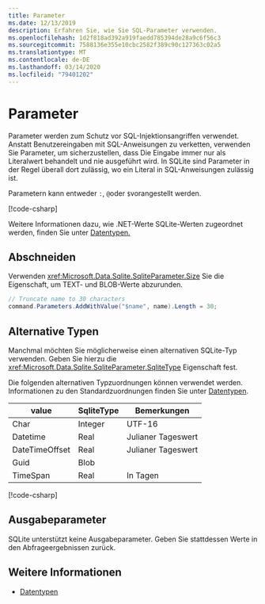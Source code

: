 ```yaml
---
title: Parameter
ms.date: 12/13/2019
description: Erfahren Sie, wie Sie SQL-Parameter verwenden.
ms.openlocfilehash: 1d2f818ad392a919faedd785394de28a9c6f56c3
ms.sourcegitcommit: 7588136e355e10cbc2582f389c90c127363c02a5
ms.translationtype: MT
ms.contentlocale: de-DE
ms.lasthandoff: 03/14/2020
ms.locfileid: "79401202"
---
```

# <a name="parameters"></a>Parameter

Parameter werden zum Schutz vor SQL-Injektionsangriffen verwendet. Anstatt Benutzereingaben mit SQL-Anweisungen zu verketten, verwenden Sie Parameter, um sicherzustellen, dass Die Eingabe immer nur als Literalwert behandelt und nie ausgeführt wird. In SQLite sind Parameter in der Regel überall dort zulässig, wo ein Literal in SQL-Anweisungen zulässig ist.

Parametern kann entweder `:`, `@`oder `$`vorangestellt werden.

[!code-csharp[](../../../../samples/snippets/standard/data/sqlite/HelloWorldSample/Program.cs?name=snippet_Parameter)]

Weitere Informationen dazu, wie .NET-Werte SQLite-Werten zugeordnet werden, finden Sie unter [Datentypen.](types.md)

## <a name="truncation"></a>Abschneiden

Verwenden <xref:Microsoft.Data.Sqlite.SqliteParameter.Size> Sie die Eigenschaft, um TEXT- und BLOB-Werte abzurunden.

```csharp
// Truncate name to 30 characters
command.Parameters.AddWithValue("$name", name).Length = 30;
```

## <a name="alternative-types"></a>Alternative Typen

Manchmal möchten Sie möglicherweise einen alternativen SQLite-Typ verwenden. Geben Sie hierzu die <xref:Microsoft.Data.Sqlite.SqliteParameter.SqliteType> Eigenschaft fest.

Die folgenden alternativen Typzuordnungen können verwendet werden. Informationen zu den Standardzuordnungen finden Sie unter [Datentypen](types.md).

| value          | SqliteType | Bemerkungen          |
| -------------- | ---------- | ---------------- |
| Char           | Integer    | UTF-16           |
| Datetime       | Real       | Julianer Tageswert |
| DateTimeOffset | Real       | Julianer Tageswert |
| Guid           | Blob       |                  |
| TimeSpan       | Real       | In Tagen          |

[!code-csharp[](../../../../samples/snippets/standard/data/sqlite/DateAndTimeSample/Program.cs?name=snippet_SqliteType)]

## <a name="output-parameters"></a>Ausgabeparameter

SQLite unterstützt keine Ausgabeparameter. Geben Sie stattdessen Werte in den Abfrageergebnissen zurück.

## <a name="see-also"></a>Weitere Informationen

* [Datentypen](types.md)

